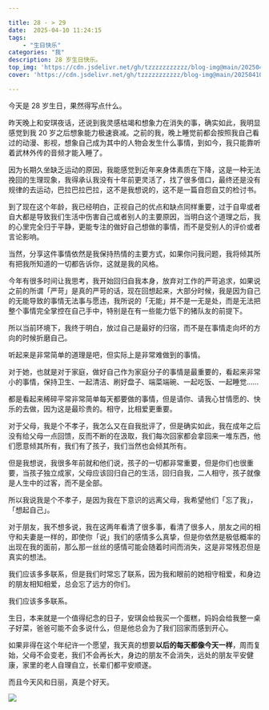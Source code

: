 ```yaml
---

title: 28 - > 29  
date:  2025-04-10 11:24:15  
tags:  
    - "生日快乐"
categories: "我"  
description: 28 岁生日快乐。
top_img: 'https://cdn.jsdelivr.net/gh/tzzzzzzzzzzz/blog-img@main/20250410112307540.png'  
cover: 'https://cdn.jsdelivr.net/gh/tzzzzzzzzzzz/blog-img@main/20250410112307540.png'

---
```

今天是 28 岁生日，果然得写点什么。

昨天晚上和安琪夜话，还说到我灵感枯竭和想象力在消失的事，确实如此，我明显感觉到我 20 岁之后想象能力极速衰减。之前的我，晚上睡觉前都会按照我自己看过的动漫、影视，想象自己成为其中的人物会发生什么事情，到如今，我只能靠听着武林外传的音频才能入睡了。

因为长期久坐缺乏运动的原因，我能感觉到近年来身体素质在下降，这是一种无法挽回的生理现象，我得承认我没有十年前更灵活了，找了很多借口，最终还是没有规律的去运动，巴拉巴拉巴拉，这不是我想说的，这不是一篇自怨自艾的检讨书。

到了现在这个年龄，我已经明白，正视自己的优点和缺点同样重要，过于自卑或者自大都是导致我们生活中伤害自己或者别人的主要原因，当明白这个道理之后，我的心里完全归于平静，更能专注的做好自己想做的事情，而不是受别人的评价或者言论影响。

当然，分享这件事情依然是我保持热情的主要方式，如果你问我问题，我将倾其所有把我所知道的一切都告诉你，这就是我的风格。

今年有很多时间让我思考，我开始回归自我本身，放弃对工作的严苛追求，如果说之前的所谓「严苛」是真的严苛的话，现在回想起来，大部分时候，我是因为自己的无能导致的事情无法事与愿违，我所说的「无能」并不是一无是处，而是无法把整个事情完全掌控在自己手中，特别是在有一些能力低下的猪队友的前提下。

所以当前环境下，我终于明白，放过自己是最好的归宿，而不是在事情走向坏的方向的时候折磨自己。

听起来是非常简单的道理是吧，但实际上是非常难做到的事情。

对于她，也就是对于家庭，做好自己作为家庭分子的事情是最重要的，看起来非常小的事情，保持卫生、一起清洁、刷好盘子、端菜端碗、一起吃饭、一起睡觉……

都是看起来稀碎平常非常简单每天都要做的事情，但是请你、请我心甘情愿的、快乐的去做，因为这是最珍贵的。相守，比相爱更重要。

对于父母，我是个不孝子，我怎么又在自我批评了，但是确实如此，我在成年之后没有给父母一点回馈，反而不断的在汲取，我们每次回家都会拿回来一堆东西，他们愿意倾其所有，我们有了孩子，我们当然也会倾其所有。

但是我想说，我很多年前就和他们说，孩子的一切都非常重要，但是你们也很重要，当孩子独立成家，父母应该回归自己的生活，回归自我，二人相守，孩子就像是人生中的过客，而不是全部。

所以我说我是个不孝子，是因为我在下意识的远离父母，我希望他们「忘了我」，「想起自己」。

对于朋友，我不想多说，我在这两年看清了很多事，看清了很多人，朋友之间的相守和夫妻是一样的，即使你「说」我们的感情多么真挚，但是你依然是极低概率的出现在我的面前，那么那一丝丝的感情可能会随着时间而消失，这是非常残忍但是真实的想法。

我们应该多多联系，但是我们时常忘了联系，因为我和眼前的她相守相爱，和身边的朋友相知相爱，总会忘了远方的你们。

我们应该多多联系。

生日，本来就是一个值得纪念的日子，安琪会给我买一个蛋糕，妈妈会给我整一桌子好菜，爸爸可能不会多说什么，但是他总会为了我们回家而感到开心。

如果非得在这个年纪许一个愿望，我天真的想要**以后的每天都像今天一样**，周而复始，父母不会变老，我们不会再长大，身边的朋友不会消失，远处的朋友平安健康，家里的老人自理自立，长辈们都平安顺遂。

而且今天风和日丽，真是个好天。

![](https://cdn.jsdelivr.net/gh/tzzzzzzzzzzz/blog-img@main/20250410112307540.png)